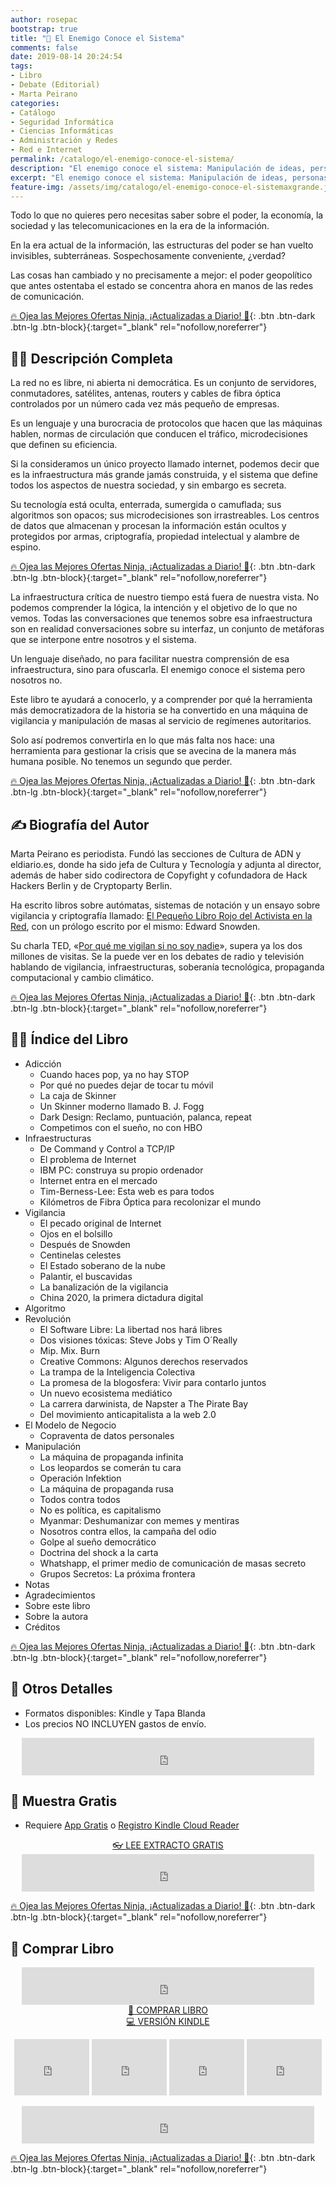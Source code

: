 ```yaml
---
author: rosepac
bootstrap: true
title: "🔐 El Enemigo Conoce el Sistema"
comments: false
date: 2019-08-14 20:24:54
tags:
- Libro
- Debate (Editorial)
- Marta Peirano
categories:
- Catálogo
- Seguridad Informática
- Ciencias Informáticas
- Administración y Redes
- Red e Internet
permalink: /catalogo/el-enemigo-conoce-el-sistema/
description: "El enemigo conoce el sistema: Manipulación de ideas, personas e influencias después de la economía de la atención de Marta Peirano"
excerpt: "El enemigo conoce el sistema: Manipulación de ideas, personas e influencias después de la economía de la atención de Marta Peirano"
feature-img: /assets/img/catalogo/el-enemigo-conoce-el-sistemaxgrande.jpg
---
```


Todo lo que no quieres pero necesitas saber sobre el poder, la economía, la sociedad y las telecomunicaciones en la era de la información.

En la era actual de la información, las estructuras del poder se han vuelto invisibles, subterráneas. Sospechosamente conveniente, ¿verdad?

Las cosas han cambiado y no precisamente a mejor: el poder geopolítico que antes ostentaba el estado se concentra ahora en manos de las redes de comunicación.

[🔥 Ojea las Mejores Ofertas Ninja, ¡Actualizadas a Diario! 🎁](https://www.amazon.es/shop/cibercursos){: .btn .btn-dark .btn-lg .btn-block}{:target="_blank" rel="nofollow,noreferrer"}

## 🙋‍♀️ Descripción Completa

La red no es libre, ni abierta ni democrática. Es un conjunto de servidores, conmutadores, satélites, antenas, routers y cables de fibra óptica controlados por un número cada vez más pequeño de empresas.

Es un lenguaje y una burocracia de protocolos que hacen que las máquinas hablen, normas de circulación que conducen el tráfico, microdecisiones que definen su eficiencia.

Si la consideramos un único proyecto llamado internet, podemos decir que es la infraestructura más grande jamás construida, y el sistema que define todos los aspectos de nuestra sociedad, y sin embargo es secreta.

Su tecnología está oculta, enterrada, sumergida o camuflada; sus algoritmos son opacos; sus microdecisiones son irrastreables. Los centros de datos que almacenan y procesan la información están ocultos y protegidos por armas, criptografía, propiedad intelectual y alambre de espino.

[🔥 Ojea las Mejores Ofertas Ninja, ¡Actualizadas a Diario! 🎁](https://www.amazon.es/shop/cibercursos){: .btn .btn-dark .btn-lg .btn-block}{:target="_blank" rel="nofollow,noreferrer"}

La infraestructura crítica de nuestro tiempo está fuera de nuestra vista. No podemos comprender la lógica, la intención y el objetivo de lo que no vemos. Todas las conversaciones que tenemos sobre esa infraestructura son en realidad conversaciones sobre su interfaz, un conjunto de metáforas que se interpone entre nosotros y el sistema.

Un lenguaje diseñado, no para facilitar nuestra comprensión de esa infraestructura, sino para ofuscarla. El enemigo conoce el sistema pero nosotros no.

Este libro te ayudará a conocerlo, y a comprender por qué la herramienta más democratizadora de la historia se ha convertido en una máquina de vigilancia y manipulación de masas al servicio de regímenes autoritarios.

Solo así podremos convertirla en lo que más falta nos hace: una herramienta para gestionar la crisis que se avecina de la manera más humana posible. No tenemos un segundo que perder.

[🔥 Ojea las Mejores Ofertas Ninja, ¡Actualizadas a Diario! 🎁](https://www.amazon.es/shop/cibercursos){: .btn .btn-dark .btn-lg .btn-block}{:target="_blank" rel="nofollow,noreferrer"}

## ✍ Biografía del Autor

Marta Peirano es periodista. Fundó las secciones de Cultura de ADN y eldiario.es, donde ha sido jefa de Cultura y Tecnología y adjunta al director, además de haber sido codirectora de Copyfight y cofundadora de Hack Hackers Berlin y de Cryptoparty Berlin.

Ha escrito libros sobre autómatas, sistemas de notación y un ensayo sobre vigilancia y criptografía llamado: [El Pequeño Libro Rojo del Activista en la Red](/catalogo/el-pequeno-libro-rojo-del-activista-en-la-red/ "El pequeño libro rojo del activista en la red: todo lo que no quieres pero necesitas saber sobre el poder, la economía, la sociedad y las telecomunicaciones en la era de la información."), con un prólogo escrito por el mismo: Edward Snowden.

Su charla TED, «[Por qué me vigilan si no soy nadie](/charla-por-que-me-vigilan-si-no-soy-nadie/ "¿Por qué alguien me estaría mirando? No soy nadie. Si esta es su contribución a las conversaciones sobre vigilancia masiva, la periodista tecnológica Marta Peirano..")», supera ya los dos millones de visitas. Se la puede ver en los debates de radio y televisión hablando de vigilancia, infraestructuras, soberanía tecnológica, propaganda computacional y cambio climático.

[🔥 Ojea las Mejores Ofertas Ninja, ¡Actualizadas a Diario! 🎁](https://www.amazon.es/shop/cibercursos){: .btn .btn-dark .btn-lg .btn-block}{:target="_blank" rel="nofollow,noreferrer"}

## 🕵️‍♂️ Índice del Libro

- Adicción
    - Cuando haces pop, ya no hay STOP
    - Por qué no puedes dejar de tocar tu móvil
    - La caja de Skinner
    - Un Skinner moderno llamado B. J. Fogg
    - Dark Design: Reclamo, puntuación, palanca, repeat
    - Competimos con el sueño, no con HBO
- Infraestructuras
    - De Command y Control a TCP/IP
    - El problema de Internet
    - IBM PC: construya su propio ordenador
    - Internet entra en el mercado
    - Tim-Berness-Lee: Esta web es para todos
    - Kilómetros de Fibra Óptica para recolonizar el mundo
- Vigilancia
    - El pecado original de Internet
    - Ojos en el bolsillo
    - Después de Snowden
    - Centinelas celestes
    - El Estado soberano de la nube
    - Palantir, el buscavidas
    - La banalización de la vigilancia
    - China 2020, la primera dictadura digital
- Algoritmo
- Revolución
    - El Software Libre: La libertad nos hará libres
    - Dos visiones tóxicas: Steve Jobs y Tim O´Really
    - Mip. Mix. Burn
    - Creative Commons: Algunos derechos reservados
    - La trampa de la Inteligencia Colectiva
    - La promesa de la blogosfera: Vivir para contarlo juntos
    - Un nuevo ecosistema mediático
    - La carrera darwinista, de Napster a The Pirate Bay
    - Del movimiento anticapitalista a la web 2.0
- El Modelo de Negocio
    - Copraventa de datos personales
- Manipulación
    - La máquina de propaganda infinita
    - Los leopardos se comerán tu cara
    - Operación Infektion
    - La máquina de propaganda rusa
    - Todos contra todos
    - No es política, es capitalismo
    - Myanmar: Deshumanizar con memes y mentiras
    - Nosotros contra ellos, la campaña del odio
    - Golpe al sueño democrático
    - Doctrina del shock a la carta
    - Whatshapp, el primer medio de comunicación de masas secreto
    - Grupos Secretos: La próxima frontera
- Notas
- Agradecimientos
- Sobre este libro
- Sobre la autora
- Créditos

[🔥 Ojea las Mejores Ofertas Ninja, ¡Actualizadas a Diario! 🎁](https://www.amazon.es/shop/cibercursos){: .btn .btn-dark .btn-lg .btn-block}{:target="_blank" rel="nofollow,noreferrer"}

## 📝 Otros Detalles

- Formatos disponibles: Kindle y Tapa Blanda
- Los precios NO INCLUYEN gastos de envío.

<center><iframe src="https://rcm-eu.amazon-adsystem.com/e/cm?o=30&p=48&l=ur1&category=premium&banner=1E7ZEBFW3E0G3W1WXZ82&f=ifr&linkID=36c6741f8667c2eb2286cb8ca0062ecb&t=ciberninjas07-21&tracking_id=ciberninjas07-21" width="468" height="60" scrolling="no" border="0" marginwidth="0" style="border:none;" frameborder="0"></iframe></center>

## 🎁 Muestra Gratis

- Requiere <a href="https://amzn.to/33BY1rO" target="_blank" title="Aplicaciones gratis para cualquier tipo de dispositivo que permiten leer los documentos de Kindle">App Gratis</a> o <a href="https://read.amazon.com">Registro Kindle Cloud Reader</a>

<center><a href="https://leer.amazon.es/?asin=B07QMB2W7G" target="_blank" class="btn btn--danger btn--large" title="Leer muestra totalmente gratis del libro El enemigo conoce el sistema en pdf online virtual">👓 LEE EXTRACTO GRATIS</a></center>

<center><iframe src="https://rcm-eu.amazon-adsystem.com/e/cm?o=30&p=13&l=ur1&category=kindle_unlimited&banner=0PYAB72K9B5NAJAM0H82&f=ifr&linkID=caea859e44b57ca1e1ab932433cdda90&t=ciberninjas07-21&tracking_id=ciberninjas07-21" width="468" height="60" scrolling="no" border="0" marginwidth="0" style="border:none;" frameborder="0"></iframe></center>

[🔥 Ojea las Mejores Ofertas Ninja, ¡Actualizadas a Diario! 🎁](https://www.amazon.es/shop/cibercursos){: .btn .btn-dark .btn-lg .btn-block}{:target="_blank" rel="nofollow,noreferrer"}

## 💖 Comprar Libro

<center><iframe src="https://rcm-eu.amazon-adsystem.com/e/cm?o=30&p=13&l=ur1&category=gift_certificates&banner=0YM2726C1ESR66Q7QG02&f=ifr&linkID=b74ea8b6b0434619f53785a367d3de3d&t=ciberninjas07-21&tracking_id=ciberninjas07-21" width="468" height="60" scrolling="no" border="0" marginwidth="0" style="border:none;" frameborder="0"></iframe></center>

<center><a href="https://amzn.to/2Z46eBx" target="_blank" class="btn btn--warning btn--large" title="Comprar El Enemigo Conoce el Sistema: Manipulación de Ideas, Personas e Influencias después de la Economía de la Atención | Ciberninjas">📓 COMPRAR LIBRO</a></center>

<center><a href="https://amzn.to/2Z1YfEV" target="_blank" class="btn btn--warning btn--large" title="El Enemigo Conoce el Sistema: Manipulación de Ideas, Personas e Influencias después de la Economía de la Atención | Ciberninjas">💻 VERSIÓN KINDLE</a></center>

<p><center><iframe src="https://rcm-eu.amazon-adsystem.com/e/cm?o=30&p=20&l=ur1&category=kindle&banner=0K8KMRM0NM2Y5A191Z02&f=ifr&linkID=211f5ada1acf9b558138a9115015fccc&t=ciberninjas07-21&tracking_id=ciberninjas07-21" width="120" height="90" scrolling="no" border="0" marginwidth="0" style="border:none;" frameborder="0"></iframe> <iframe src="https://rcm-eu.amazon-adsystem.com/e/cm?o=30&p=20&l=ur1&category=kindle&banner=1MY6V4BGBKF24MPVQ382&f=ifr&linkID=bc72cdf8c85667d9cf8d99ac40b234cf&t=ciberninjas07-21&tracking_id=ciberninjas07-21" width="120" height="90" scrolling="no" border="0" marginwidth="0" style="border:none;" frameborder="0"></iframe> <iframe src="https://rcm-eu.amazon-adsystem.com/e/cm?o=30&p=20&l=ur1&category=fire_tablets&banner=09F0X29YE5A28P2Z02G2&f=ifr&linkID=99987810c2d699e6b1a4becf63ee659b&t=ciberninjas07-21&tracking_id=ciberninjas07-21" width="120" height="90" scrolling="no" border="0" marginwidth="0" style="border:none;" frameborder="0"></iframe> <iframe src="https://rcm-eu.amazon-adsystem.com/e/cm?o=30&p=20&l=ur1&category=kindle_oasis&banner=0NJNYNMJ9TB937AZFHG2&f=ifr&linkID=a42c1c2fd452f496c7105f18b28d8c61&t=ciberninjas07-21&tracking_id=ciberninjas07-21" width="120" height="90" scrolling="no" border="0" marginwidth="0" style="border:none;" frameborder="0"></iframe></center></p>
<center><iframe src="https://rcm-eu.amazon-adsystem.com/e/cm?o=30&p=13&l=ur1&category=kindlestore&banner=0P95N768FCV2P0732CG2&f=ifr&linkID=75656190f347ab8c55ea09e0b6f57418&t=ciberninjas07-21&tracking_id=ciberninjas07-21" width="468" height="60" scrolling="no" border="0" marginwidth="0" style="border:none;" frameborder="0"></iframe></center>

[🔥 Ojea las Mejores Ofertas Ninja, ¡Actualizadas a Diario! 🎁](https://www.amazon.es/shop/cibercursos){: .btn .btn-dark .btn-lg .btn-block}{:target="_blank" rel="nofollow,noreferrer"}